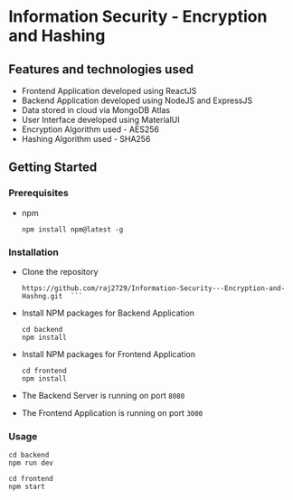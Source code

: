 # Information Security - Encryption and Hashing

## Features and technologies used

- Frontend Application developed using ReactJS
- Backend Application developed using NodeJS and ExpressJS
- Data stored in cloud via MongoDB Atlas
- User Interface developed using MaterialUI
- Encryption Algorithm used - AES256
- Hashing Algorithm used - SHA256

## Getting Started

### Prerequisites

- npm
  ```
  npm install npm@latest -g
  ```

### Installation

- Clone the repository
  ````
  https://github.com/raj2729/Information-Security---Encryption-and-Hashng.git  ```
  ````
- Install NPM packages for Backend Application

  ```
  cd backend
  npm install
  ```

- Install NPM packages for Frontend Application

  ```
  cd frontend
  npm install
  ```

- The Backend Server is running on port `8080`
- The Frontend Application is running on port `3000`

### Usage

```
cd backend
npm run dev
```

```
cd frontend
npm start
```
